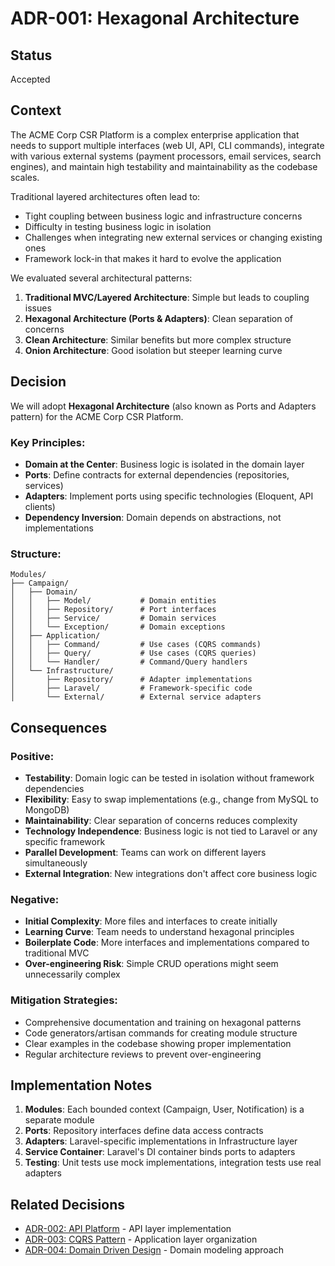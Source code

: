 # ADR-001: Hexagonal Architecture

## Status

Accepted

## Context

The ACME Corp CSR Platform is a complex enterprise application that needs to support multiple interfaces (web UI, API, CLI commands), integrate with various external systems (payment processors, email services, search engines), and maintain high testability and maintainability as the codebase scales.

Traditional layered architectures often lead to:
- Tight coupling between business logic and infrastructure concerns
- Difficulty in testing business logic in isolation
- Challenges when integrating new external services or changing existing ones
- Framework lock-in that makes it hard to evolve the application

We evaluated several architectural patterns:
1. **Traditional MVC/Layered Architecture**: Simple but leads to coupling issues
2. **Hexagonal Architecture (Ports & Adapters)**: Clean separation of concerns
3. **Clean Architecture**: Similar benefits but more complex structure
4. **Onion Architecture**: Good isolation but steeper learning curve

## Decision

We will adopt **Hexagonal Architecture** (also known as Ports and Adapters pattern) for the ACME Corp CSR Platform.

### Key Principles:
- **Domain at the Center**: Business logic is isolated in the domain layer
- **Ports**: Define contracts for external dependencies (repositories, services)
- **Adapters**: Implement ports using specific technologies (Eloquent, API clients)
- **Dependency Inversion**: Domain depends on abstractions, not implementations

### Structure:
```
Modules/
├── Campaign/
│   ├── Domain/
│   │   ├── Model/           # Domain entities
│   │   ├── Repository/      # Port interfaces
│   │   ├── Service/         # Domain services
│   │   └── Exception/       # Domain exceptions
│   ├── Application/
│   │   ├── Command/         # Use cases (CQRS commands)
│   │   ├── Query/           # Use cases (CQRS queries)
│   │   └── Handler/         # Command/Query handlers
│   └── Infrastructure/
│       ├── Repository/      # Adapter implementations
│       ├── Laravel/         # Framework-specific code
│       └── External/        # External service adapters
```

## Consequences

### Positive:
- **Testability**: Domain logic can be tested in isolation without framework dependencies
- **Flexibility**: Easy to swap implementations (e.g., change from MySQL to MongoDB)
- **Maintainability**: Clear separation of concerns reduces complexity
- **Technology Independence**: Business logic is not tied to Laravel or any specific framework
- **Parallel Development**: Teams can work on different layers simultaneously
- **External Integration**: New integrations don't affect core business logic

### Negative:
- **Initial Complexity**: More files and interfaces to create initially
- **Learning Curve**: Team needs to understand hexagonal principles
- **Boilerplate Code**: More interfaces and implementations compared to traditional MVC
- **Over-engineering Risk**: Simple CRUD operations might seem unnecessarily complex

### Mitigation Strategies:
- Comprehensive documentation and training on hexagonal patterns
- Code generators/artisan commands for creating module structure
- Clear examples in the codebase showing proper implementation
- Regular architecture reviews to prevent over-engineering

## Implementation Notes

1. **Modules**: Each bounded context (Campaign, User, Notification) is a separate module
2. **Ports**: Repository interfaces define data access contracts
3. **Adapters**: Laravel-specific implementations in Infrastructure layer
4. **Service Container**: Laravel's DI container binds ports to adapters
5. **Testing**: Unit tests use mock implementations, integration tests use real adapters

## Related Decisions

- [ADR-002: API Platform](002-api-platform.md) - API layer implementation
- [ADR-003: CQRS Pattern](003-cqrs-pattern.md) - Application layer organization
- [ADR-004: Domain Driven Design](004-domain-driven-design.md) - Domain modeling approach